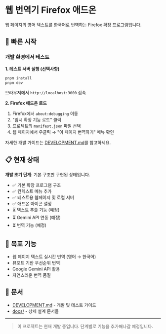 # 웹 번역기 Firefox 애드온

웹 페이지의 영어 텍스트를 한국어로 번역하는 Firefox 확장 프로그램입니다.

## 🚀 빠른 시작

### 개발 환경에서 테스트

**1. 테스트 서버 실행 (선택사항)**
```bash
pnpm install
pnpm dev
```
브라우저에서 `http://localhost:3000` 접속

**2. Firefox 애드온 로드**
1. Firefox에서 `about:debugging` 이동
2. "임시 확장 기능 로드" 클릭
3. 프로젝트의 `manifest.json` 파일 선택
4. 웹 페이지에서 우클릭 → "이 페이지 번역하기" 메뉴 확인

자세한 개발 가이드는 [DEVELOPMENT.md](DEVELOPMENT.md)를 참고하세요.

## 📋 현재 상태

**개발 초기 단계**: 기본 구조만 구현된 상태입니다.

- ✅ 기본 확장 프로그램 구조
- ✅ 컨텍스트 메뉴 추가
- ✅ 테스트용 웹페이지 및 로컬 서버
- ✅ 애드온 아이콘 설정
- ⏳ 텍스트 추출 기능 (예정)
- ⏳ Gemini API 연동 (예정)
- ⏳ 번역 기능 (예정)

## 🎯 목표 기능

- 웹 페이지 텍스트 실시간 번역 (영어 → 한국어)
- 뷰포트 기반 우선순위 번역
- Google Gemini API 활용
- 자연스러운 번역 품질

## 📖 문서

- [DEVELOPMENT.md](DEVELOPMENT.md) - 개발 및 테스트 가이드
- [docs/](docs/) - 상세 설계 문서들

---

> 이 프로젝트는 현재 개발 중입니다. 단계별로 기능을 추가해나갈 예정입니다. 